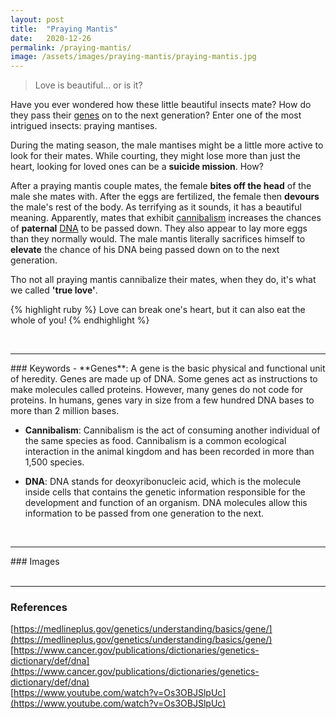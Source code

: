 ```yaml
---
layout: post
title:  "Praying Mantis"
date:   2020-12-26
permalink: /praying-mantis/
image: /assets/images/praying-mantis/praying-mantis.jpg
---
```


>Love is beautiful... or is it?

Have you ever wondered how these little beautiful insects mate? How do they pass their [genes](#keywords) on to the next generation? Enter one of the most intrigued insects: praying mantises.


<!--more-->

During the mating season, the male mantises might be a little more active to look for their mates. While courting, they might lose more than just the heart, looking for loved ones can be a **suicide mission**. How?

After a praying mantis couple mates, the female **bites off the head** of the male she mates with. After the eggs are fertilized, the female then **devours** the male's rest of the body. As terrifying as it sounds, it has a beautiful meaning. Apparently, mates that exhibit [cannibalism](#keywords) increases the chances of **paternal** [DNA](#keywords) to be passed down. They also appear to lay more eggs than they normally would. The male mantis literally sacrifices himself to **elevate** the chance of his DNA being passed down on to the next generation.

Tho not all praying mantis cannibalize their mates, when they do, it's what we called **'true love'**.

{% highlight ruby %}
Love can break one's heart, but it can also eat the whole of you!
{% endhighlight %}

<br>
<!--Keywords-->
<hr>
### Keywords
- **Genes**: A gene is the basic physical and functional unit of heredity. Genes are made up of DNA. Some genes act as instructions to make molecules called proteins. However, many genes do not code for proteins. In humans, genes vary in size from a few hundred DNA bases to more than 2 million bases.

- **Cannibalism**: Cannibalism is the act of consuming another individual of the same species as food. Cannibalism is a common ecological interaction in the animal kingdom and has been recorded in more than 1,500 species.
  
- **DNA**: DNA stands for deoxyribonucleic acid, which is the molecule inside cells that contains the genetic information responsible for the development and function of an organism. DNA molecules allow this information to be passed from one generation to the next. 

<br>
<!--Images-->
<hr>
### Images
<div class="row">
  <div class="column">
    <img src="/iwonder/assets/images/praying-mantis/family-pic.jpg" alt="">
  </div>
</div>

<br>

<!--References-->
***
### References
[https://medlineplus.gov/genetics/understanding/basics/gene/](https://medlineplus.gov/genetics/understanding/basics/gene/)
\
[https://www.cancer.gov/publications/dictionaries/genetics-dictionary/def/dna](https://www.cancer.gov/publications/dictionaries/genetics-dictionary/def/dna)
\
[https://www.youtube.com/watch?v=Os3OBJSlpUc](https://www.youtube.com/watch?v=Os3OBJSlpUc)